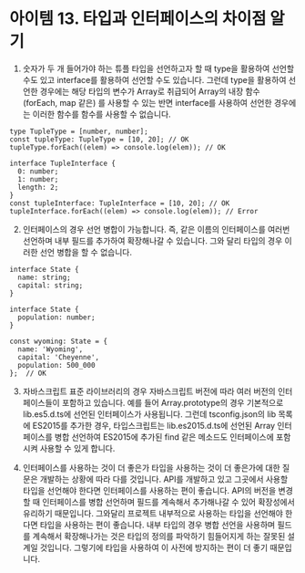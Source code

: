 # 아이템 13. 타입과 인터페이스의 차이점 알기

1. 숫자가 두 개 들어가야 하는 튜플 타입을 선언하고자 할 때 type을 활용하여 선언할 수도 있고 interface를 활용하여 선언할 수도 있습니다. 그런데 type을 활용하여 선언한 경우에는 해당 타입의 변수가 Array로 취급되어 Array의 내장 함수 (forEach, map 같은) 를 사용할 수 있는 반면 interface를 사용하여 선언한 경우에는 이러한 함수를 함수를 사용할 수 없습니다.

```
type TupleType = [number, number];
const tupleType: TupleType = [10, 20]; // OK
tupleType.forEach((elem) => console.log(elem)); // OK

interface TupleInterface {
  0: number;
  1: number;
  length: 2;
}
const tupleInterface: TupleInterface = [10, 20]; // OK
tupleInterface.forEach((elem) => console.log(elem)); // Error
```

2. 인터페이스의 경우 선언 병합이 가능합니다. 즉, 같은 이름의 인터페이스를 여러번 선언하며 내부 필드를 추가하여 확장해나갈 수 있습니다. 그와 달리 타입의 경우 이러한 선언 병합을 할 수 없습니다.
```
interface State {
  name: string;
  capital: string;
}

interface State {
  population: number;
}

const wyoming: State = {
  name: 'Wyoming',
  capital: 'Cheyenne',
  population: 500_000
};  // OK
```
3. 자바스크립트 표준 라이브러리의 경우 자바스크립트 버전에 따라 여러 버전의 인터페이스들이 포함하고 있습니다. 예를 들어 Array.prototype의 경우 기본적으로 lib.es5.d.ts에 선언된 인터페이스가 사용됩니다. 그런데 tsconfig.json의 lib 목록에 ES2015를 추가한 경우, 타입스크립트는 lib.es2015.d.ts에 선언된 Array 인터페이스를 병합 선언하여 ES2015에 추가된 find 같은 메소드도 인터페이스에 포함시켜 사용할 수 있게 합니다.

4. 인터페이스를 사용하는 것이 더 좋은가 타입을 사용하는 것이 더 좋은가에 대한 질문은 개발하는 상황에 따라 다를 것입니다. API를 개발하고 있고 그곳에서 사용할 타입을 선언해야 한다면 인터페이스를 사용하는 편이 좋습니다. API의 버전을 변경할 때 인터페이스를  병합 선언하며 필드를 계속해서 추가해나갈 수 있어 확장성에서 유리하기 때문입니다. 그와달리 프로젝트 내부적으로 사용하는 타입을 선언해야 한다면 타입을 사용하는 편이 좋습니다. 내부 타입의 경우 병합 선언을 사용하며 필드를 계속해서 확장해나가는 것은 타입의 정의를 파악하기 힘들어지게 하는 잘못된 설계일 것입니다. 그렇기에 타입을 사용하여 이 사전에 방지하는 편이 더 좋기 때문입니다.
